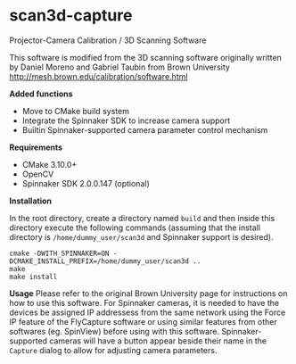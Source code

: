 # scan3d-capture
Projector-Camera Calibration / 3D Scanning Software

This software is modified from the 3D scanning software originally written by Daniel Moreno and Gabriel Taubin from Brown University http://mesh.brown.edu/calibration/software.html

**Added functions**

- Move to CMake build system
- Integrate the Spinnaker SDK to increase camera support
- Builtin Spinnaker-supported camera parameter control mechanism

**Requirements**

- CMake 3.10.0+
- OpenCV
- Spinnaker SDK 2.0.0.147 (optional)

**Installation**

In the root directory, create a directory named `build` and then inside this directory execute the following commands (assuming that the install directory is `/home/dummy_user/scan3d` and Spinnaker support is desired).

```
cmake -DWITH_SPINNAKER=ON -DCMAKE_INSTALL_PREFIX=/home/dummy_user/scan3d ..
make
make install
```

**Usage**
Please refer to the original Brown University page for instructions on how to use this software. For Spinnaker cameras, it is needed to have the devices be assigned IP addressess from the same network using the Force IP feature of the FlyCapture software or using similar features from other softwares (eg. SpinView) before using with this software. Spinnaker-supported cameras will have a button appear beside their name in the `Capture` dialog to allow for adjusting camera parameters.
